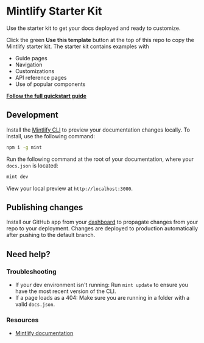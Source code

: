 # Mintlify Starter Kit

Use the starter kit to get your docs deployed and ready to customize.

Click the green **Use this template** button at the top of this repo to copy the Mintlify starter
kit. The starter kit contains examples with

- Guide pages
- Navigation
- Customizations
- API reference pages
- Use of popular components

**[Follow the full quickstart guide](https://starter.mintlify.com/quickstart)**

## Development

Install the [Mintlify CLI](https://www.npmjs.com/package/mint) to preview your documentation changes
locally. To install, use the following command:

```bash
npm i -g mint
```

Run the following command at the root of your documentation, where your `docs.json` is located:

```bash
mint dev
```

View your local preview at `http://localhost:3000`.

## Publishing changes

Install our GitHub app from your
[dashboard](https://dashboard.mintlify.com/settings/organization/github-app) to propagate changes
from your repo to your deployment. Changes are deployed to production automatically after pushing to
the default branch.

## Need help?

### Troubleshooting

- If your dev environment isn't running: Run `mint update` to ensure you have the most recent
  version of the CLI.
- If a page loads as a 404: Make sure you are running in a folder with a valid `docs.json`.

### Resources

- [Mintlify documentation](https://mintlify.com/docs)
